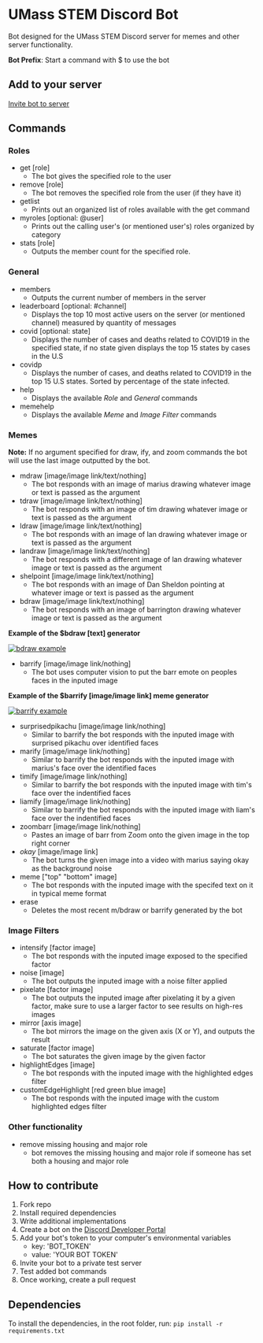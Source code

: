 # UMass STEM Discord Bot

Bot designed for the UMass STEM Discord server for memes and other server functionality.

**Bot Prefix**: Start a command with $ to use the bot

## Add to your server

[Invite bot to server](https://discordapp.com/api/oauth2/authorize?client_id=552254598279069708&permissions=1342179392&scope=bot)

## Commands
### Roles
- get [role]
  - The bot gives the specified role to the user
- remove [role]
  - The bot removes the specified role from the user (if they have it)
- getlist
  - Prints out an organized list of roles available with the get command
- myroles [optional: @user]
  - Prints out the calling user's (or mentioned user's) roles organized by category
- stats [role]
  - Outputs the member count for the specified role.

### General
- members
    - Outputs the current number of members in the server
- leaderboard [optional: #channel]
    - Displays the top 10 most active users on the server (or mentioned channel) measured by quantity of messages
- covid [optional: state]
    - Displays the number of cases and deaths related to COVID19 in the specified state, if no state given displays the top 15 states by cases in the U.S
- covidp
    - Displays the number of cases, and deaths related to COVID19 in the top 15 U.S states. Sorted by percentage of the state infected.
- help
    - Displays the available *Role* and *General* commands
- memehelp
    - Displays the available *Meme* and *Image Filter* commands
  
### Memes
**Note:** If no argument specified for draw, ify, and zoom commands the bot will use the last image outputted by the bot.
- mdraw [image/image link/text/nothing]
    - The bot responds with an image of marius drawing whatever image or text is passed as the argument
- tdraw [image/image link/text/nothing]
    - The bot responds with an image of tim drawing whatever image or text is passed as the argument
- ldraw [image/image link/text/nothing]
    - The bot responds with an image of lan drawing whatever image or text is passed as the argument
- landraw [image/image link/text/nothing]
    - The bot responds with a different image of lan drawing whatever image or text is passed as the argument
- shelpoint [image/image link/text/nothing]
    - The bot responds with an image of Dan Sheldon pointing at whatever image or text is passed as the argument
- bdraw [image/image link/text/nothing]
    - The bot responds with an image of barrington drawing whatever image or text is passed as the argument

**Example of the $bdraw [text] generator**

[![bdraw example](https://i.gyazo.com/c598fe1f391e75f0207dc392332cd622.gif)](https://gyazo.com/c598fe1f391e75f0207dc392332cd622)

- barrify [image/image link/nothing]
    - The bot uses computer vision to put the barr emote on peoples faces in the inputed image

**Example of the $barrify [image/image link] meme generator**

[![barrify example](https://i.gyazo.com/8da3a10f6f2ff0b3e59f3535fad204c6.gif)](https://gyazo.com/8da3a10f6f2ff0b3e59f3535fad204c6)

- surprisedpikachu [image/image link/nothing]
    - Similar to barrify the bot responds with the inputed image with surprised pikachu over identified faces
- marify [image/image link/nothing]
    - Similar to barrify the bot responds with the inputed image with marius's face over the identified faces
- timify [image/image link/nothing]
    - Similar to barrify the bot responds with the inputed image with tim's face over the indentified faces
- liamify [image/image link/nothing]
    - Similar to barrify the bot responds with the inputed image with liam's face over the indentified faces
- zoombarr [image/image link/nothing]
    - Pastes an image of barr from Zoom onto the given image in the top right corner
- *okay* [image/image link]
    - The bot turns the given image into a video with marius saying okay as the background noise
- meme ["top" "bottom" image]
    - The bot responds with the inputed image with the specifed text on it in typical meme format
- erase
    - Deletes the most recent m/bdraw or barrify generated by the bot

### Image Filters
- intensify [factor image]
    - The bot responds with the inputed image exposed to the specified factor
- noise [image]
    - The bot outputs the inputed image with a noise filter applied
- pixelate [factor image]
    - The bot outputs the inputed image after pixelating it by a given factor, make sure to use a larger factor to see results on high-res images
- mirror [axis image]
    - The bot mirrors the image on the given axis (X or Y), and outputs the result
- saturate [factor image]
    - The bot saturates the given image by the given factor
- highlightEdges [image]
    - The bot responds with the inputed image with the highlighted edges filter
- customEdgeHighlight [red green blue image]
    - The bot responds with the inputed image with the custom highlighted edges filter

### Other functionality
- remove missing housing and major role
    - bot removes the missing housing and major role if someone has set both a housing and major role

## How to contribute
1. Fork repo
2. Install required dependencies
2. Write additional implementations
3. Create a bot on the [Discord Developer Portal](https://discordapp.com/developers/applications/)
4. Add your bot's token to your computer's environmental variables
    - key: 'BOT_TOKEN'
    - value: 'YOUR BOT TOKEN'
5. Invite your bot to a private test server
6. Test added bot commands
7. Once working, create a pull request

## Dependencies
To install the dependencies, in the root folder, run:
`pip install -r requirements.txt`
